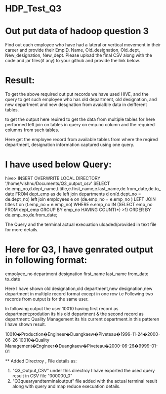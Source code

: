 # HDP_Test_Q3
# Out put data of hadoop question 3

Find out each employee who have had a lateral or vertical movement in their career and provide their EmpID, Name, Old_designation, Old_dept, New_designation, New_dept. Please upload the final CSV along with the code and jar files(if any) to your github and provide the link below.

# Result:

To get the above required out put records we have used HIVE, and the  query to get such employee who has old department, old designation, and new department and new desgnation from avaialble data in deifferent tables.

to get the output here reuired to get the data from multiple tables for here performed left join on tables in query on emp.no column and the required columns from such tables.

Here get the employee record from available tables from where the reqired department, designation information captured using one query.

# I have used below Query:

hive> INSERT OVERWRITE LOCAL DIRECTORY '/home/vishnu/Documents/Q3_output_csv' SELECT de.emp_no,d.dept_name,t.title,e.first_name,e.last_name,de.from_date,de.to_date FROM dept_emp as de left join departments d on(d.dept_no = de.dept_no) left join employees e on (de.emp_no = e.emp_no ) LEFT JOIN titles t  on (t.emp_no = e.emp_no) WHERE e.emp_no IN (SELECT emp_no FROM dept_emp GROUP BY emp_no HAVING COUNT(*) >1) ORDER BY de.emp_no,de.from_date;



The Query and the terminal actual execuation uloaded/provided in text file for more details.

# Here for Q3, I have genrated output in following format:

empolyee_no department designation first_name last_name from_date to_date

Here I have shown old designation,old department,new designation,new department in multiple record format except in one row i.e Following two records from output is for the same user.

In following output the user 10010 having first record as department:prodution its his old department & the second record as department: Quality Management its his current department.in this patteren I have shown result.

10010�Production�Engineer�Duangkaew�Piveteau�1996-11-24�2000-06-26 10010�Quality Management�Engineer�Duangkaew�Piveteau�2000-06-26�9999-01-01



** Added Directroy , File details as:

1. "Q3_Output_CSV" under this directroy I have exported the used query result  in CSV file "000000_0"
2. "Q3quearyandterminaloutput" file added with the actual terminal result along with query and map reduce execuation details.




